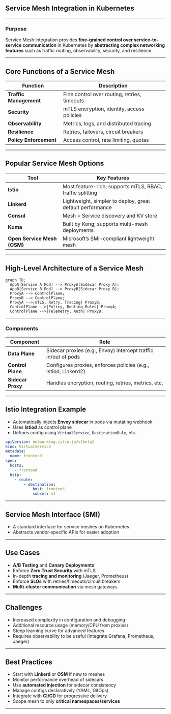 ## **Service Mesh Integration in Kubernetes**

---

### **Purpose**

Service Mesh integration provides **fine-grained control over service-to-service communication** in Kubernetes by **abstracting complex networking features** such as traffic routing, observability, security, and resilience.

---

## **Core Functions of a Service Mesh**

| Function               | Description                                  |
| ---------------------- | -------------------------------------------- |
| **Traffic Management** | Fine control over routing, retries, timeouts |
| **Security**           | mTLS encryption, identity, access policies   |
| **Observability**      | Metrics, logs, and distributed tracing       |
| **Resilience**         | Retries, failovers, circuit breakers         |
| **Policy Enforcement** | Access control, rate limiting, quotas        |

---

## **Popular Service Mesh Options**

| Tool                        | Key Features                                              |
| --------------------------- | --------------------------------------------------------- |
| **Istio**                   | Most feature-rich; supports mTLS, RBAC, traffic splitting |
| **Linkerd**                 | Lightweight, simpler to deploy, great default performance |
| **Consul**                  | Mesh + Service discovery and KV store                     |
| **Kuma**                    | Built by Kong; supports multi-mesh deployments            |
| **Open Service Mesh (OSM)** | Microsoft’s SMI-compliant lightweight mesh                |

---

## **High-Level Architecture of a Service Mesh**

```mermaid
graph TD;
  AppA[Service A Pod] --> ProxyA[Sidecar Proxy A];
  AppB[Service B Pod] --> ProxyB[Sidecar Proxy B];
  ProxyA --> ControlPlane;
  ProxyB --> ControlPlane;
  ProxyA -->|mTLS, Retry, Tracing| ProxyB;
  ControlPlane -->|Policy, Routing Rules| ProxyA;
  ControlPlane -->|Telemetry, Auth| ProxyB;
```

---

### **Components**

| Component         | Role                                                           |
| ----------------- | -------------------------------------------------------------- |
| **Data Plane**    | Sidecar proxies (e.g., Envoy) intercept traffic in/out of pods |
| **Control Plane** | Configures proxies, enforces policies (e.g., Istiod, Linkerd2) |
| **Sidecar Proxy** | Handles encryption, routing, retries, metrics, etc.            |

---

## **Istio Integration Example**

* Automatically injects **Envoy sidecar** in pods via mutating webhook
* Uses **Istiod** as control plane
* Defines config using `VirtualService`, `DestinationRule`, etc.

```yaml
apiVersion: networking.istio.io/v1beta1
kind: VirtualService
metadata:
  name: frontend
spec:
  hosts:
    - frontend
  http:
    - route:
        - destination:
            host: frontend
            subset: v1
```

---

## **Service Mesh Interface (SMI)**

* A standard interface for service meshes on Kubernetes
* Abstracts vendor-specific APIs for easier adoption

---

## **Use Cases**

* **A/B Testing** and **Canary Deployments**
* Enforce **Zero Trust Security** with mTLS
* In-depth **tracing and monitoring** (Jaeger, Prometheus)
* Enforce **SLOs** with retries/timeouts/circuit breakers
* **Multi-cluster communication** via mesh gateways

---

## **Challenges**

* Increased complexity in configuration and debugging
* Additional resource usage (memory/CPU from proxies)
* Steep learning curve for advanced features
* Requires observability to be useful (integrate Grafana, Prometheus, Jaeger)

---

## **Best Practices**

* Start with **Linkerd** or **OSM** if new to meshes
* Monitor performance overhead of sidecars
* Use **automated injection** for sidecar consistency
* Manage configs declaratively (YAML, GitOps)
* Integrate with **CI/CD** for progressive delivery
* Scope mesh to only **critical namespaces/services**

---
